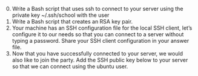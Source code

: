 0. Write a Bash script that uses ssh to connect to your server using the private key ~/.ssh/school with the user
1. Write a Bash script that creates an RSA key pair.
2. Your machine has an SSH configuration file for the local SSH client, let’s configure it to our needs so that you can connect to a server without typing a password. Share your SSH client configuration in your answer file.
3. Now that you have successfully connected to your server, we would also like to join the party.
Add the SSH public key below to your server so that we can connect using the ubuntu user.
